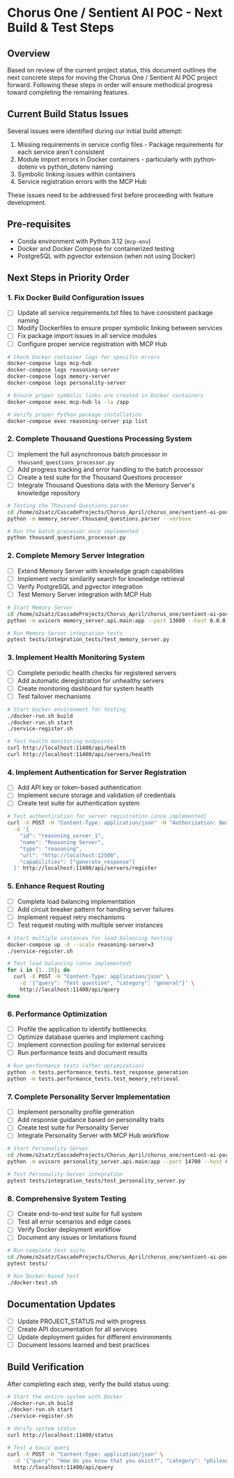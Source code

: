 # Chorus One / Sentient AI POC - Next Build & Test Steps

## Overview

Based on review of the current project status, this document outlines the next concrete steps for moving the Chorus One / Sentient AI POC project forward. Following these steps in order will ensure methodical progress toward completing the remaining features.

## Current Build Status Issues

Several issues were identified during our initial build attempt:

1. Missing requirements in service config files - Package requirements for each service aren't consistent
2. Module import errors in Docker containers - particularly with python-dotenv vs python_dotenv naming
3. Symbolic linking issues within containers
4. Service registration errors with the MCP Hub

These issues need to be addressed first before proceeding with feature development.

## Pre-requisites

- Conda environment with Python 3.12 (`mcp-env`)
- Docker and Docker Compose for containerized testing
- PostgreSQL with pgvector extension (when not using Docker)

## Next Steps in Priority Order

### 1. Fix Docker Build Configuration Issues

- [ ] Update all service requirements.txt files to have consistent package naming
- [ ] Modify Dockerfiles to ensure proper symbolic linking between services
- [ ] Fix package import issues in all service modules
- [ ] Configure proper service registration with MCP Hub

```bash
# Check Docker container logs for specific errors
docker-compose logs mcp-hub
docker-compose logs reasoning-server
docker-compose logs memory-server
docker-compose logs personality-server

# Ensure proper symbolic links are created in Docker containers
docker-compose exec mcp-hub ls -la /app

# Verify proper Python package installation
docker-compose exec reasoning-server pip list
```

### 2. Complete Thousand Questions Processing System

- [ ] Implement the full asynchronous batch processor in `thousand_questions_processor.py`
- [ ] Add progress tracking and error handling to the batch processor
- [ ] Create a test suite for the Thousand Questions processor
- [ ] Integrate Thousand Questions data with the Memory Server's knowledge repository

```bash
# Testing the Thousand Questions parser
cd /home/o2satz/CascadeProjects/Chorus_April/chorus_one/sentient-ai-poc
python -m memory_server.thousand_questions.parser --verbose

# Run the batch processor once implemented
python thousand_questions_processor.py
```

### 2. Complete Memory Server Integration

- [ ] Extend Memory Server with knowledge graph capabilities
- [ ] Implement vector similarity search for knowledge retrieval
- [ ] Verify PostgreSQL and pgvector integration
- [ ] Test Memory Server integration with MCP Hub

```bash
# Start Memory Server
cd /home/o2satz/CascadeProjects/Chorus_April/chorus_one/sentient-ai-poc
python -m uvicorn memory_server.api.main:app --port 13600 --host 0.0.0.0

# Run Memory Server integration tests
pytest tests/integration_tests/test_memory_server.py
```

### 3. Implement Health Monitoring System

- [ ] Complete periodic health checks for registered servers
- [ ] Add automatic deregistration for unhealthy servers
- [ ] Create monitoring dashboard for system health
- [ ] Test failover mechanisms

```bash
# Start Docker environment for testing
./docker-run.sh build
./docker-run.sh start
./service-register.sh

# Test health monitoring endpoints
curl http://localhost:11400/api/health
curl http://localhost:11400/api/servers/health
```

### 4. Implement Authentication for Server Registration

- [ ] Add API key or token-based authentication
- [ ] Implement secure storage and validation of credentials
- [ ] Create test suite for authentication system

```bash
# Test authentication for server registration (once implemented)
curl -X POST -H "Content-Type: application/json" -H "Authorization: Bearer TEST_TOKEN" \
  -d '{
    "id": "reasoning_server_1",
    "name": "Reasoning Server",
    "type": "reasoning",
    "url": "http://localhost:12500",
    "capabilities": ["generate_response"]
  }' http://localhost:11400/api/servers/register
```

### 5. Enhance Request Routing

- [ ] Complete load balancing implementation
- [ ] Add circuit breaker pattern for handling server failures
- [ ] Implement request retry mechanisms
- [ ] Test request routing with multiple server instances

```bash
# Start multiple instances for load balancing testing
docker-compose up -d --scale reasoning-server=3
./service-register.sh

# Test load balancing (once implemented)
for i in {1..10}; do
  curl -X POST -H "Content-Type: application/json" \
    -d '{"query": "Test question", "category": "general"}' \
    http://localhost:11400/api/query
done
```

### 6. Performance Optimization

- [ ] Profile the application to identify bottlenecks
- [ ] Optimize database queries and implement caching
- [ ] Implement connection pooling for external services
- [ ] Run performance tests and document results

```bash
# Run performance tests (after optimization)
python -m tests.performance_tests.test_response_generation
python -m tests.performance_tests.test_memory_retrieval
```

### 7. Complete Personality Server Implementation

- [ ] Implement personality profile generation
- [ ] Add response guidance based on personality traits
- [ ] Create test suite for Personality Server
- [ ] Integrate Personality Server with MCP Hub workflow

```bash
# Start Personality Server
cd /home/o2satz/CascadeProjects/Chorus_April/chorus_one/sentient-ai-poc
python -m uvicorn personality_server.api.main:app --port 14700 --host 0.0.0.0

# Test Personality Server integration
pytest tests/integration_tests/test_personality_server.py
```

### 8. Comprehensive System Testing

- [ ] Create end-to-end test suite for full system
- [ ] Test all error scenarios and edge cases
- [ ] Verify Docker deployment workflow
- [ ] Document any issues or limitations found

```bash
# Run complete test suite
cd /home/o2satz/CascadeProjects/Chorus_April/chorus_one/sentient-ai-poc
pytest tests/

# Run Docker-based test
./docker-test.sh
```

## Documentation Updates

- [ ] Update PROJECT_STATUS.md with progress
- [ ] Create API documentation for all services
- [ ] Update deployment guides for different environments
- [ ] Document lessons learned and best practices

## Build Verification

After completing each step, verify the build status using:

```bash
# Start the entire system with Docker
./docker-run.sh build
./docker-run.sh start
./service-register.sh

# Verify system status
curl http://localhost:11400/status

# Test a basic query
curl -X POST -H "Content-Type: application/json" \
  -d '{"query": "How do you know that you exist?", "category": "philosophy"}' \
  http://localhost:11400/api/query
```